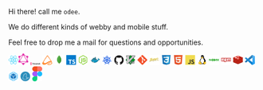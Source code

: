 Hi there! call me `odee`.

We do different kinds of webby and mobile stuff.

Feel free to drop me a mail for questions and opportunities.

<img src="https://raw.githubusercontent.com/odjhey/odjhey/master/icons/react-original.svg" width="20px"/><img src="https://raw.githubusercontent.com/odjhey/odjhey/master/icons/graphql.svg" width="20px"/>
<img src="https://raw.githubusercontent.com/odjhey/odjhey/master/icons/storybook.svg" width="20px"/>
<img src="https://raw.githubusercontent.com/odjhey/odjhey/master/icons/mobx-state-tree-logo-gradient.png" width="20px"/>
<img src="https://raw.githubusercontent.com/odjhey/odjhey/master/icons/mongodb-original.svg" width="20px"/>
<img src="https://raw.githubusercontent.com/odjhey/odjhey/master/icons/typescript-original.svg" width="20px"/>
<img src="https://raw.githubusercontent.com/odjhey/odjhey/master/icons/nodejs-original.svg" width="20px"/>
<img src="https://raw.githubusercontent.com/odjhey/odjhey/master/icons/docker-original.svg" width="20px"/>
<img src="https://raw.githubusercontent.com/odjhey/odjhey/master/icons/kubernetes.svg" width="20px"/>
<img src="https://raw.githubusercontent.com/odjhey/odjhey/master/icons/github-original.svg" width="20px"/>
<img src="https://raw.githubusercontent.com/odjhey/odjhey/master/icons/vim-original.svg" width="20px"/>
<img src="https://raw.githubusercontent.com/odjhey/odjhey/master/icons/git-original.svg" width="20px"/>
<img src="https://raw.githubusercontent.com/odjhey/odjhey/master/icons/babel-original.svg" width="20px"/>
<img src="https://raw.githubusercontent.com/odjhey/odjhey/master/icons/css3-original.svg" width="20px"/>
<img src="https://raw.githubusercontent.com/odjhey/odjhey/master/icons/html5-original.svg" width="20px"/>
<img src="https://raw.githubusercontent.com/odjhey/odjhey/master/icons/javascript-original.svg" width="20px"/>
<img src="https://raw.githubusercontent.com/odjhey/odjhey/master/icons/linux-original.svg" width="20px"/>
<img src="https://raw.githubusercontent.com/odjhey/odjhey/master/icons/nginx-original.svg" width="20px"/>
<img src="https://raw.githubusercontent.com/odjhey/odjhey/master/icons/npm-original-wordmark.svg" width="20px"/>
<img src="https://raw.githubusercontent.com/odjhey/odjhey/master/icons/redis-original.svg" width="20px"/>
<img src="https://raw.githubusercontent.com/odjhey/odjhey/master/icons/visual-studio-code.svg" width="20px"/>
<img src="https://raw.githubusercontent.com/odjhey/odjhey/master/icons/webpack-original.svg" width="20px"/>
<img src="https://raw.githubusercontent.com/odjhey/odjhey/master/icons/yarn-original.svg" width="20px"/>
<img src="https://raw.githubusercontent.com/odjhey/odjhey/master/icons/figma.svg" width="20px"/>
